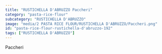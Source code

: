 ```yaml
---
title: "RUSTICHELLA D'ABRUZZO Paccheri"
category: "pasta-rice-flour"
subcategory: "RUSTICHELLA D'ABRUZZO"
image: "media/2 PASTA RICE FLOUR/RUSTICHELLA D'ABRUZZO/Paccheri.png"
id: "pasta-rice-flour-rustichella-d'abruzzo-192"
tags: ["RUSTICHELLA D'ABRUZZO"]
---
```


Paccheri
